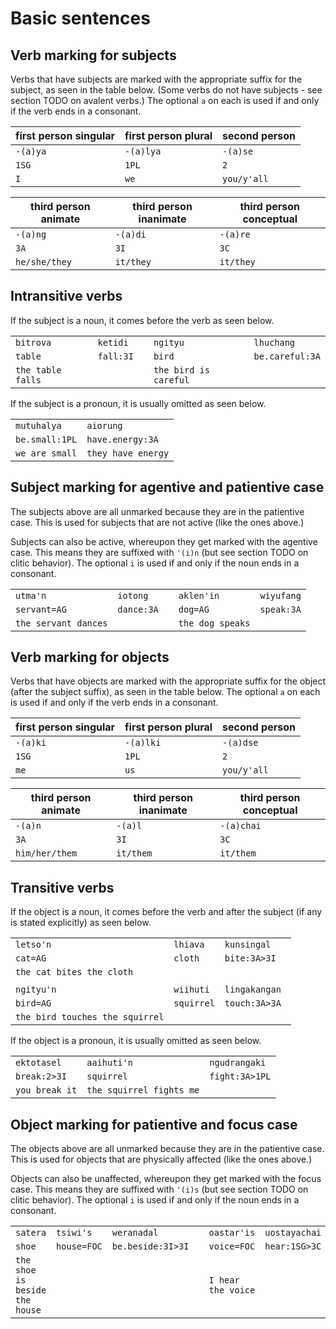 # Basic sentences

## Verb marking for subjects

Verbs that have subjects are marked with the appropriate suffix for the subject,
as seen in the table below. (Some verbs do not have subjects - see section TODO
on avalent verbs.) The optional ```a``` on each is used if and only if the verb ends
in a consonant.

| first person singular | first person plural | second person |
|-|-|-|
| ```-(a)ya``` | ```-(a)lya``` | ```-(a)se``` |
| ```1SG``` | ```1PL``` | ```2``` |
| ```I``` | ```we``` | ```you/y'all``` |

| third person animate | third person inanimate | third person conceptual |
|-|-|-|
| ```-(a)ng``` | ```-(a)di``` | ```-(a)re``` |
| ```3A``` | ```3I``` | ```3C``` |
| ```he/she/they``` | ```it/they``` | ```it/they``` |

## Intransitive verbs

If the subject is a noun, it comes before the verb as seen below.

| | | | | |
|-|-|-|-|-|
| ```bitrova``` | ```ketidi``` | | ```ngityu``` | ```lhuchang``` |
| ```table``` | ```fall:3I``` | | ```bird``` | ```be.careful:3A``` |
| ```the table falls``` | | | ```the bird is careful``` | |

If the subject is a pronoun, it is usually omitted as seen below.

| | |
|-|-|
| ```mutuhalya``` | ```aiorung``` |
| ```be.small:1PL``` | ```have.energy:3A``` |
| ```we are small``` | ```they have energy``` |

## Subject marking for agentive and patientive case

The subjects above are all unmarked because they are in the patientive case. This is
used for subjects that are not active (like the ones above.)

Subjects can also be active, whereupon they get marked with the agentive case. This
means they are suffixed with ```'(i)n``` (but see section TODO on clitic behavior).
The optional ```i``` is used if and only if the noun ends in a consonant.

| | | | | |
|-|-|-|-|-|
| ```utma'n``` | ```iotong``` | | ```aklen'in``` | ```wiyufang``` |
| ```servant=AG``` | ```dance:3A``` | | ```dog=AG``` | ```speak:3A``` |
| ```the servant dances``` | | | ```the dog speaks``` | |

## Verb marking for objects

Verbs that have objects are marked with the appropriate suffix for the object (after
the subject suffix), as seen in the table below. The optional ```a``` on each is
used if and only if the verb ends in a consonant.

| first person singular | first person plural | second person |
|-|-|-|
| ```-(a)ki``` | ```-(a)lki``` | ```-(a)dse``` |
| ```1SG``` | ```1PL``` | ```2``` |
| ```me``` | ```us``` | ```you/y'all``` |

| third person animate | third person inanimate | third person conceptual |
|-|-|-|
| ```-(a)n``` | ```-(a)l``` | ```-(a)chai``` |
| ```3A``` | ```3I``` | ```3C``` |
| ```him/her/them``` | ```it/them``` | ```it/them``` |

## Transitive verbs

If the object is a noun, it comes before the verb and after the subject (if any is
stated explicitly) as seen below.

| | | |
|-|-|-|
| ```letso'n``` | ```lhiava``` | ```kunsingal``` |
| ```cat=AG``` | ```cloth``` | ```bite:3A>3I``` |
| ```the cat bites the cloth``` | | |
| | | |
|```ngityu'n``` | ```wiihuti``` | ```lingakangan``` |
| ```bird=AG``` | ```squirrel``` | ```touch:3A>3A ``` |
| ```the bird touches the squirrel``` | | |

If the object is a pronoun, it is usually omitted as seen below.

| | | |
|-|-|-|
| ```ektotasel``` | ```aaihuti'n``` | ```ngudrangaki``` |
| ```break:2>3I``` | ```squirrel``` | ```fight:3A>1PL``` |
| ```you break it``` | ```the squirrel fights me``` | |

## Object marking for patientive and focus case

The objects above are all unmarked because they are in the patientive case. This is
used for objects that are physically affected (like the ones above.)

Objects can also be unaffected, whereupon they get marked with the focus case. This
means they are suffixed with ```'(i)s``` (but see section TODO on clitic behavior). The
optional ```i``` is used if and only if the noun ends in a consonant.

| | | | | | |
|-|-|-|-|-|-|
| ```satera``` | ```tsiwi's``` | ```weranadal``` | | ```oastar'is``` | ```uostayachai``` |
| ```shoe``` | ```house=FOC``` | ```be.beside:3I>3I``` | | ```voice=FOC``` | ```hear:1SG>3C``` |
| ```the shoe is beside the house``` | | | | ```I hear the voice``` | | |